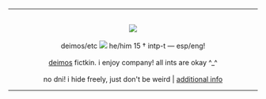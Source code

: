 <hr>
<p align="center">
  <br><img src="https://media.discordapp.net/attachments/998826438411161610/1181020699813478481/Untitled64_20231203165429.png?ex=657f8a3d&is=656d153d&hm=0108a65a62fab79851fe382f827985c755b1ed43a138db8325737d92c24464a2&=&format=webp&quality=lossless"></br>
  <br>deimos/etc <img src="https://media.discordapp.net/attachments/998826438411161610/1172000008334229534/Untitled30_20231108192919.png?ex=655eb910&is=654c4410&hm=737c63f9f4131367ae516ad19ec148cfd473b24c6ccec2c7b6ab96c9e19c4504&="> he/him 15 † intp-t ― esp/eng!</br>
  <br><a href="https://madnesscombat.fandom.com/wiki/Deimos">deimos</a> fictkin. i enjoy company!
  all ints are okay ^_^</br>
  <br>no dni! i hide freely, just don't be weird | <a href="https://sntry.cc/-deimos">additional info</a></br>
</p>
<hr>
